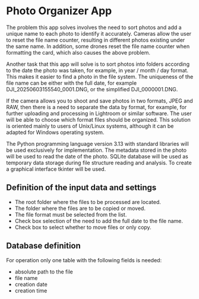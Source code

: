 # Photo Organizer App

The problem this app solves involves the need to sort photos and add a unique name to each photo to identify it accurately.
Cameras allow the user to reset the file name counter, resulting in different photos existing under the same name.
In addition, some drones reset the file name counter when formatting the card, which also causes the above problem.

Another task that this app will solve is to sort photos into folders according to the date the photo was taken, for example, in year / month / day format.
This makes it easier to find a photo in the file system. 
The uniqueness of the file name can be either with the full date, for example DJI_20250603155540_0001.DNG, or the simplified DJI_0000001.DNG.

If the camera allows you to shoot and save photos in two formats, JPEG and RAW, then there is a need to separate the data by format, for example, for further uploading and processing in Lightroom or similar software. The user will be able to choose which format files should be organized.
This solution is oriented mainly to users of Unix/Linux systems, although it can be adapted for Windows operating system.

The Python programming language version 3.13 with standard libraries will be used exclusively for implementation. The metadata stored in the photo will be used to read the date of the photo. SQLite database will be used as temporary data storage during file structure reading and analysis. To create a graphical interface tkinter will be used. 

## Definition of the input data and settings
- The root folder where the files to be processed are located.
- The folder where the files are to be copied or moved.
- The file format must be selected from the list.
- Check box selection of the need to add the full date to the file name. 
- Check box to select whether to move files or only copy.

## Database definition
For operation only one table with the following fields is needed:
- absolute path to the file
- file name
- creation date
- creation time
